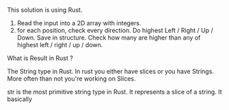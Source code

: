 This solution is using Rust.

1. Read the input into a 2D array with integers.
2. for each position, check every direction. Do highest Left / Right / Up / Down. Save in structure. Check how many are higher than any of highest left / right / up / down.


What is Result in Rust ?

The String type in Rust. In rust you either have slices or you have Strings. More often than not you're working on Slices.


str is the most primitive string type in Rust. It represents a slice of a string. It basically 
